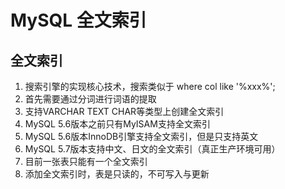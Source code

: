 # MySQL 全文索引
## 全文索引
1. 搜索引擎的实现核心技术，搜索类似于 where col like '%xxx%';
2. 首先需要通过分词进行词语的提取
3. 支持VARCHAR TEXT CHAR等类型上创建全文索引
4. MySQL 5.6版本之前只有MyISAM支持全文索引
5. MySQL 5.6版本InnoDB引擎支持全文索引，但是只支持英文
6. MySQL 5.7版本支持中文、日文的全文索引（真正生产环境可用）
7. 目前一张表只能有一个全文索引
8. 添加全文索引时，表是只读的，不可写入与更新